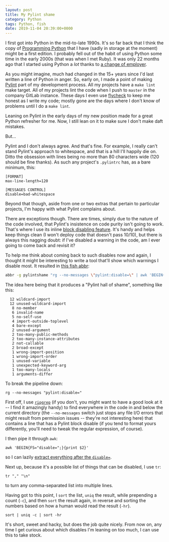 ```yaml
---
layout: post
title: My Pylint shame
category: Python
tags: Python, fish
date: 2019-11-04 20:39:00+0000
---
```


I first got into Python in the mid-to-late 1990s. It's so far back that I
think the copy of [Programming
Python](https://www.python.org/doc/essays/foreword/) that I have (sadly in
storage at the moment) might be a first edition. I probably fell out of the
habit of using Python some time in the early 2000s (that was when I met
Ruby). It was only 22 months ago that I started using Python a *lot* thanks
to [a change of
employer](/2017/12/12/on_to_something_new.html).

As you might imagine, much had changed in the 15+ years since I'd last
written a line of Python in anger. So, early on, I made a point of making
[Pylint](https://www.pylint.org/) part of my development process. All my
projects have a `make lint` make target. All of my projects lint the code
when I push to `master` in the company GitLab instance. These days I even
use [flycheck](https://www.flycheck.org/en/latest/) to keep me honest as I
write my code; mostly gone are the days where I don't know of problems until
I do a `make lint`.

Leaning on Pylint in the early days of my new position made for a great
Python refresher for me. Now, I still lean on it to make sure I don't make
daft mistakes.

But...

Pylint and I don't always agree. And that's fine. For example, I really
can't stand Pylint's approach to whitespace, and that is a hill I'll happily
die on. Ditto the obsession with lines being no more than 80 characters wide
(120 should be fine thanks). As such any project's `.pylintrc` has, as a
bare minimum, this:

```
[FORMAT]
max-line-length=120

[MESSAGES CONTROL]
disable=bad-whitespace
```

Beyond that though, aside from one or two extras that pertain to particular
projects, I'm happy with what Pylint complains about.

There are exceptions though. There are times, simply due to the nature of
the code involved, that Pylint's insistence on code purity isn't going to
work. That's where I use its inline [block disabling
feature](https://pylint.readthedocs.io/en/latest/user_guide/message-control.html#block-disables).
It's handy and helps keep things clean (I won't deploy code that doesn't
pass 10/10), but there is always this nagging doubt: if I've disabled a
warning in the code, am I ever going to come back and revisit it?

To help me think about coming back to such disables now and again, I thought
it might be interesting to write a tool that'll show which warnings I
disable most. It resulted in [this fish
abbr](https://github.com/davep/fish/blob/dd2721e0565928b4145698a42c9c74e4534c578a/conf.d/abbr.d/python.fish#L5):

```sh
abbr -g pylintshame "rg --no-messages \"pylint:disable=\" | awk 'BEGIN{FS=\"disable=\";}{print \$2}' | tr \",\" \"\n\" | sort | uniq -c | sort -hr"
```

The idea here being that it produces a "Pylint hall of shame", something
like this:

```
  12 wildcard-import
  12 unused-wildcard-import
   8 no-member
   6 invalid-name
   5 no-self-use
   4 import-outside-toplevel
   4 bare-except
   2 unused-argument
   2 too-many-public-methods
   2 too-many-instance-attributes
   2 not-callable
   2 broad-except
   1 wrong-import-position
   1 wrong-import-order
   1 unused-variable
   1 unexpected-keyword-arg
   1 too-many-locals
   1 arguments-differ
```

To break the pipeline down:

```
rg --no-messages "pylint:disable="
```

First off, I use [`ripgrep`](https://github.com/BurntSushi/ripgrep) (if you
don't, you might want to have a good look at it -- I find it amazingly
handy) to find everywhere in the code in and below the current directory
(the `--no-messages` switch just stops any file I/O errors that might result
from permission issues -- they're not interesting here) that contains a line
that has a Pylint block disable (if you tend to format yours differently,
you'll need to tweak the regular expression, of course).

I then pipe it through `awk`:

```
awk 'BEGIN{FS="disable=";}{print $2}'
```

so I can lazily [extract everything after the
`disable=`](https://docs.freebsd.org/info/gawk/gawk.info.Field_Separators.html).

Next up, because it's a possible list of things that can be disabled, I use
`tr`:

```
tr "," "\n"
```

to turn any comma-separated list into multiple lines.

Having got to this point, I `sort` the list, `uniq` the result, while
prepending a count (`-c`), and then `sort` the result again, in reverse and
sorting the numbers based on how a human would read the result (`-hr`).

```
sort | uniq -c | sort -hr
```

It's short, sweet and hacky, but does the job quite nicely. From now on, any
time I get curious about which disables I'm leaning on too much, I can use
this to take stock.

[//]: # (2019-11-04-my-pylint-shame.md ends here)
